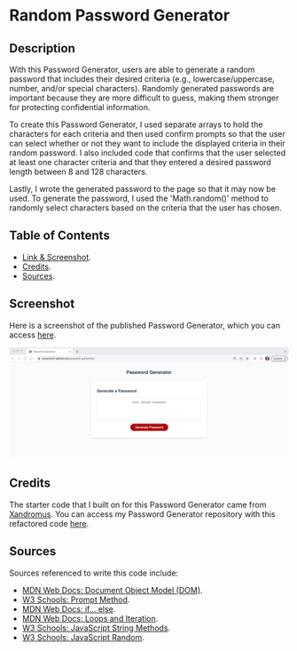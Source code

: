 # Random Password Generator
## Description

With this Password Generator, users are able to generate a random password that includes their desired criteria (e.g., lowercase/uppercase, number, and/or special characters). Randomly generated passwords are important because they are more difficult to guess, making them stronger for protecting confidential information.

To create this Password Generator, I used separate arrays to hold the characters for each criteria and then used confirm prompts so that the user can select whether or not they want to include the displayed criteria in their random password. I also included code that confirms that the user selected at least one character criteria and that they entered a desired password length between 8 and 128 characters. 

Lastly, I wrote the generated password to the page so that it may now be used. To generate the password, I used the 'Math.random()' method to randomly select characters based on the criteria that the user has chosen.

## Table of Contents
* <a href="https://github.com/MCunha17/password-generator/blob/main/README.md#screenshot">Link & Screenshot</a>.
* <a href="https://github.com/MCunha17/password-generator/blob/main/README.md#credits">Credits</a>.
* <a href="https://github.com/MCunha17/password-generator#sources">Sources</a>.

## Screenshot

Here is a screenshot of the published Password Generator, which you can access <a href="https://mcunha17.github.io/password-generator/">here</a>.

![Screenshot of Published Password Generator](/assets/images/generator-screenshot.png)

## Credits

The starter code that I built on for this Password Generator came from <a href="https://github.com/coding-boot-camp/friendly-parakeet">Xandromus</a>. You can access my Password Generator repository with this refactored code <a href="https://github.com/MCunha17/password-generator">here</a>.

## Sources
Sources referenced to write this code include:
* <a href="https://developer.mozilla.org/en-US/docs/Web/API/Document_Object_Model">MDN Web Docs: Document Object Model (DOM)</a>.
* <a href="https://www.w3schools.com/jsref/met_win_prompt.asp">W3 Schools: Prompt Method</a>.
* <a href="https://developer.mozilla.org/en-US/docs/Web/JavaScript/Reference/Statements/if...else">MDN Web Docs: if... else</a>.
* <a href="https://developer.mozilla.org/en-US/docs/Web/JavaScript/Guide/Loops_and_iteration">MDN Web Docs: Loops and Iteration</a>.
* <a href="https://www.w3schools.com/js/js_string_methods.asp">W3 Schools: JavaScript String Methods</a>.
* <a href="https://www.w3schools.com/js/js_random.asp">W3 Schools: JavaScript Random</a>.

